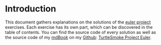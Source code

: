 # Introduction

This document gathers explanations on the solutions of the
[euler project](https://projecteuler.net) exercises.
Each exercise has its own part, which can be discovered in the table of 
contents.
You can find the source code of every solution as well as the source code of my
[mdBook](https://rust-lang.github.io/mdBook/) on my [Github](https://github.com/):
[TurtleSmoke Project Euler](https://github.com/TurtleSmoke/Project-Euler).
